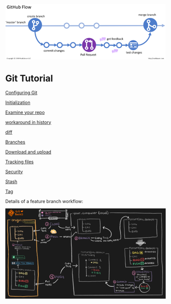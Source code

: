 ![](/git.webp)
# Git Tutorial

[Configuring Git](/config.md)

[Initialization](/init.md)

[Examine your repo](/examine_repo.md)

[workaround in history](/workaround.md)

[diff](/diff.md)

[Branches](/branches.md)

[Download and upload](/transfer.md)

[Tracking files](/tracking.md)

[Security](/security.md)

[Stash](/stash.md)

[Tag](/tag.md)

Details of a feature branch workflow:

![](/git-workflow.png)
